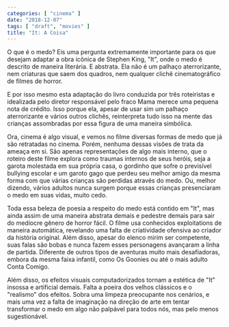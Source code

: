 ```yaml
---
categories: [ "cinema" ]
date: "2018-12-07"
tags: [ "draft", "movies" ]
title: "It: A Coisa"
---
```

O que é o medo? Eis uma pergunta extremamente importante para os que
desejam adaptar a obra icônica de Stephen King, "It", onde o medo é
descrito de maneira literária. E abstrata. Ela não é um palhaço
aterrorizante, nem criaturas que saem dos quadros, nem qualquer clichê
cinematográfico de filmes de horror.

E por isso mesmo esta adaptação do livro conduzida por três roteiristas
e idealizada pelo diretor responsável pelo fraco Mama merece uma
pequena nota de crédito. Isso porque ela, apesar de usar sim um palhaço
aterrorizante e vários outros clichês, reinterpreta tudo isso na mente
das crianças assombradas por essa figura de uma maneira simbólica.

Ora, cinema é algo visual, e vemos no filme diversas formas de medo que
já são retratadas no cinema. Porém, nenhuma dessas visões de trata
da ameaça em si. São apenas representações de algo mais interno,
que o roteiro deste filme explora como traumas internos de seus heróis,
seja a garota molestada em sua própria casa, o gordinho que sofre o
previsível bullying escolar e um garoto gago que perdeu seu melhor
amigo da mesma forma com que várias crianças são perdidas através
do medo. Ou, melhor dizendo, vários adultos nunca surgem porque essas
crianças presenciaram o medo em suas vidas, muito cedo.

Toda essa beleza de poesia a respeito do medo está contido em "It", mas
ainda assim de uma maneira abstrata demais e pedestre demais para sair do
medíocre gênero de horror fácil. O filme usa conhecidos exploitations
de maneira automática, revelando uma falta de criatividade ofensiva
ao criador da história original. Além disso, apesar do elenco mirim
ser competente, suas falas são bobas e nunca fazem esses personagens
avançaram a linha de partida. Diferente de outros tipos de aventuras
muito mais desafiadoras, embora da mesma faixa infantil, como Os Goonies
ou até o mais adulto Conta Comigo.

Além disso, os efeitos visuais computadorizados tornam a estética de
"It" insossa e artificial demais. Falta a poeira dos velhos clássicos e
o "realismo" dos efeitos. Sobra uma limpeza preocupante nos cenários,
e mais uma vez a falta de imaginação na direção de arte em tentar
transformar o medo em algo não palpável para todos nós, mas pelo
menos sugestionável.
